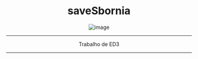 <div align="center"> 
  <h1>saveSbornia</h1>

  ![image](https://user-images.githubusercontent.com/85123013/172271118-c679fc4b-c347-4a08-a5b3-095390145905.png)

  <hr>
  Trabalho de ED3 
  <hr>
</div>
